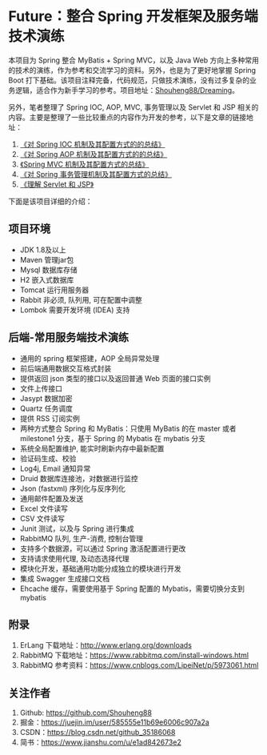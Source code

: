 # Future：整合 Spring 开发框架及服务端技术演练

本项目为 Spring 整合 MyBatis + Spring MVC，以及 Java Web 方向上多种常用的技术的演练，作为参考和交流学习的资料。另外，也是为了更好地掌握 Spring Boot 打下基础。该项目注释完备，代码规范，只做技术演练，没有过多复杂的业务逻辑，适合作为新手学习的参考。项目地址：[Shouheng88/Dreaming](https://github.com/Shouheng88/Dreaming)。

另外，笔者整理了 Spring IOC, AOP, MVC, 事务管理以及 Servlet 和 JSP 相关的内容。主要是整理了一些比较重点的内容作为开发的参考，以下是文章的链接地址：

1. [《对 Spring IOC 机制及其配置方式的的总结》](https://blog.csdn.net/github_35186068/article/details/88779264)
2. [《对 Spring AOP 机制及其配置方式的的总结》](https://blog.csdn.net/github_35186068/article/details/88780830)
3. [《Spring MVC 机制及其配置方式的总结》](https://blog.csdn.net/github_35186068/article/details/83858981)
4. [《对 Spring 事务管理机制及其配置方式的总结》](https://blog.csdn.net/github_35186068/article/details/88784931)
5. [《理解 Servlet 和 JSP》](https://blog.csdn.net/github_35186068/article/details/88909764)

下面是该项目详细的介绍：

## 项目环境

- JDK 1.8及以上
- Maven 管理jar包
- Mysql 数据库存储
- H2 嵌入式数据库
- Tomcat 运行用服务器
- Rabbit 非必须, 队列用, 可在配置中调整
- Lombok 需要开发环境 (IDEA) 支持

## 后端-常用服务端技术演练

- 通用的 spring 框架搭建，AOP 全局异常处理
- 前后端通用数据交互格式封装
- 提供返回 json 类型的接口以及返回普通 Web 页面的接口实例
- 文件上传接口
- Jasypt 数据加密
- Quartz 任务调度
- 提供 RSS 订阅实例
- 两种方式整合 Spring 和 MyBatis：只使用 MyBatis 的在 master 或者 milestone1 分支，基于 Spring 的 Mybatis 在 mybatis 分支
- 系统全局配置维护, 能实时刷新内存中最新配置
- 验证码生成、校验
- Log4j, Email 通知异常
- Druid 数据库连接池，对数据进行监控
- Json (fastxml) 序列化与反序列化
- 通用邮件配置及发送
- Excel 文件读写
- CSV 文件读写
- Junit 测试，以及与 Spring 进行集成
- RabbitMQ 队列, 生产-消费, 控制台管理
- 支持多个数据源，可以通过 Spring 激活配置进行更改
- 支持请求使用代理, 及动态选择代理
- 模块化开发，基础通用功能分成独立的模块进行开发
- 集成 Swagger 生成接口文档
- Ehcache 缓存，需要使用基于 Spring 配置的 Mybatis，需要切换分支到 mybatis

## 附录

1. ErLang 下载地址：http://www.erlang.org/downloads    
2. RabbitMQ 下载地址：https://www.rabbitmq.com/install-windows.html    
3. RabbitMQ 参考资料：https://www.cnblogs.com/LipeiNet/p/5973061.html

## 关注作者

1. Github: https://github.com/Shouheng88
2. 掘金：https://juejin.im/user/585555e11b69e6006c907a2a
3. CSDN：https://blog.csdn.net/github_35186068
4. 简书：https://www.jianshu.com/u/e1ad842673e2



